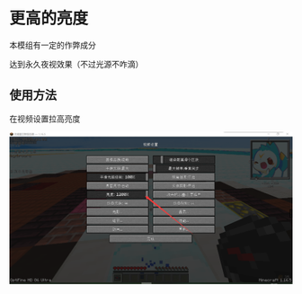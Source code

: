 # 更高的亮度

本模组有一定的作弊成分

达到永久夜视效果（不过光源不咋滴）

## 使用方法

在视频设置拉高亮度

![image-20210206220413618](brightness.assets/image-20210206220413618.png)

